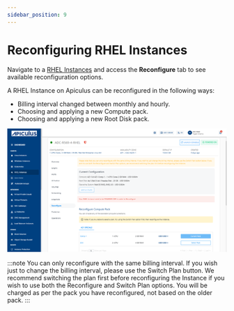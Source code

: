 ```yaml
---
sidebar_position: 9
---
```

# Reconfiguring RHEL Instances

Navigate to a [RHEL Instances](AboutRHELInstances.md) and access the **Reconfigure** tab to see available reconfiguration options.

A RHEL Instance on Apiculus can be reconfigured in the following ways:

- Billing interval changed between monthly and hourly.
- Choosing and applying a new Compute pack.
- Choosing and applying a new Root Disk pack.

![Reconfiguring RHEL Instances](img/Reconfiguring1.png)

:::note
You can only reconfigure with the same billing interval. If you wish just to change the billing interval, please use the Switch Plan button. We recommend switching the plan first before reconfiguring the Instance if you wish to use both the Reconfigure and Switch Plan options. You will be charged as per the pack you have reconfigured, not based on the older pack.
:::
